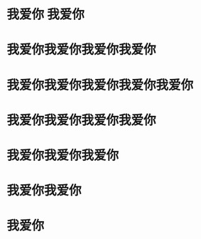 #         我爱你       我爱你
#      我爱你我爱你我爱你我爱你
#   我爱你我爱你我爱你我爱你我爱你
#      我爱你我爱你我爱你我爱你
#         我爱你我爱你我爱你
#            我爱你我爱你
#               我爱你
